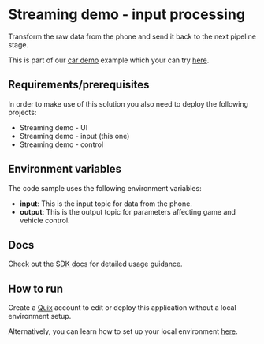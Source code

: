 # Streaming demo - input processing

Transform the raw data from the phone and send it back to the next pipeline stage. 

This is part of our [car demo](https://quix.io/data-stream-processing-example/) example which your can try [here](https://quix.io/demos/cardemo/qr).

## Requirements/prerequisites

In order to make use of this solution you also need to deploy the following projects:
 - Streaming demo - UI
 - Streaming demo - input (this one)
 - Streaming demo - control

## Environment variables

The code sample uses the following environment variables:

- **input**: This is the input topic for data from the phone.
- **output**: This is the output topic for parameters affecting game and vehicle control.

## Docs
Check out the [SDK docs](https://docs.quix.io/sdk-intro.html) for detailed usage guidance.

## How to run
Create a [Quix](https://portal.platform.quix.ai/self-sign-up?xlink=github) account to edit or deploy this application without a local environment setup.

Alternatively, you can learn how to set up your local environment [here](https://docs.quix.io/sdk/python-setup.html).